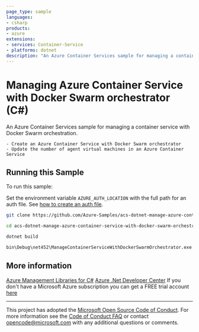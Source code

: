 ```yaml
---
page_type: sample
languages:
- csharp
products:
- azure
extensions:
- services: Container-Service
- platforms: dotnet
description: "An Azure Container Services sample for managing a container service with Docker Swarm orchestration."
---
```


# Managing Azure Container Service with Docker Swarm orchestrator (C#)

 An Azure Container Services sample for managing a container service with Docker Swarm orchestration.
 
    - Create an Azure Container Service with Docker Swarm orchestrator
    - Update the number of agent virtual machines in an Azure Container Service


## Running this Sample

To run this sample:

Set the environment variable `AZURE_AUTH_LOCATION` with the full path for an auth file. See [how to create an auth file](https://github.com/Azure/azure-libraries-for-net/blob/master/AUTH.md).

```bash
git clone https://github.com/Azure-Samples/acs-dotnet-manage-azure-container-service-with-docker-swarm-orchestrator.git

cd acs-dotnet-manage-azure-container-service-with-docker-swarm-orchestrator

dotnet build

bin\Debug\net452\ManageContainerServiceWithDockerSwarmOrchestrator.exe
```

## More information

[Azure Management Libraries for C#](https://github.com/Azure/azure-sdk-for-net/tree/Fluent)
[Azure .Net Developer Center](https://azure.microsoft.com/en-us/develop/net/)
If you don't have a Microsoft Azure subscription you can get a FREE trial account [here](http://go.microsoft.com/fwlink/?LinkId=330212)

---

This project has adopted the [Microsoft Open Source Code of Conduct](https://opensource.microsoft.com/codeofconduct/). For more information see the [Code of Conduct FAQ](https://opensource.microsoft.com/codeofconduct/faq/) or contact [opencode@microsoft.com](mailto:opencode@microsoft.com) with any additional questions or comments.

